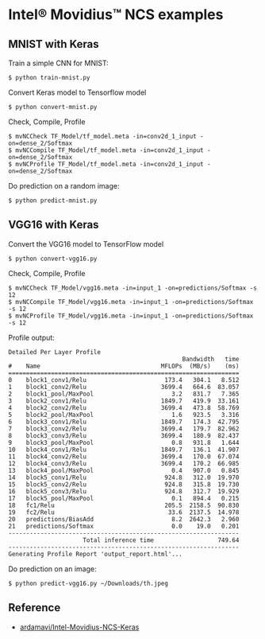 # Intel® Movidius™ NCS examples

## MNIST with Keras

Train a simple CNN for MNIST:

```
$ python train-mnist.py
```

Convert Keras model to Tensorflow model

```
$ python convert-mnist.py
```

Check, Compile, Profile

```
$ mvNCCheck TF_Model/tf_model.meta -in=conv2d_1_input -on=dense_2/Softmax
$ mvNCCompile TF_Model/tf_model.meta -in=conv2d_1_input -on=dense_2/Softmax
$ mvNCProfile TF_Model/tf_model.meta -in=conv2d_1_input -on=dense_2/Softmax
```

Do prediction on a random image:

```
$ python predict-mnist.py
```

## VGG16 with Keras

Convert the VGG16 model to TensorFlow model

```
$ python convert-vgg16.py
```

Check, Compile, Profile

```
$ mvNCCheck TF_Model/vgg16.meta -in=input_1 -on=predictions/Softmax -s 12
$ mvNCCompile TF_Model/vgg16.meta -in=input_1 -on=predictions/Softmax -s 12
$ mvNCProfile TF_Model/vgg16.meta -in=input_1 -on=predictions/Softmax -s 12
```

Profile output:

```
Detailed Per Layer Profile
                                                 Bandwidth   time
#    Name                                  MFLOPs  (MB/s)    (ms)
=================================================================
0    block1_conv1/Relu                      173.4   304.1   8.512
1    block1_conv2/Relu                     3699.4   664.6  83.057
2    block1_pool/MaxPool                      3.2   831.7   7.365
3    block2_conv1/Relu                     1849.7   419.9  33.161
4    block2_conv2/Relu                     3699.4   473.8  58.769
5    block2_pool/MaxPool                      1.6   923.5   3.316
6    block3_conv1/Relu                     1849.7   174.3  42.795
7    block3_conv2/Relu                     3699.4   179.7  82.962
8    block3_conv3/Relu                     3699.4   180.9  82.437
9    block3_pool/MaxPool                      0.8   931.8   1.644
10   block4_conv1/Relu                     1849.7   136.1  41.907
11   block4_conv2/Relu                     3699.4   170.0  67.074
12   block4_conv3/Relu                     3699.4   170.2  66.985
13   block4_pool/MaxPool                      0.4   907.0   0.845
14   block5_conv1/Relu                      924.8   312.0  19.970
15   block5_conv2/Relu                      924.8   315.8  19.730
16   block5_conv3/Relu                      924.8   312.7  19.929
17   block5_pool/MaxPool                      0.1   894.4   0.215
18   fc1/Relu                               205.5  2158.5  90.830
19   fc2/Relu                                33.6  2137.5  14.978
20   predictions/BiasAdd                      8.2  2642.3   2.960
21   predictions/Softmax                      0.0    19.0   0.201
-----------------------------------------------------------------
                     Total inference time                  749.64
-----------------------------------------------------------------
Generating Profile Report 'output_report.html'...
```

Do prediction on an image:

```
$ python predict-vgg16.py ~/Downloads/th.jpeg
```

## Reference

+ [ardamavi/Intel-Movidius-NCS-Keras](https://github.com/ardamavi/Intel-Movidius-NCS-Keras)
